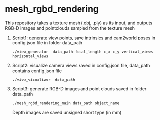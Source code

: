# mesh_rgbd_rendering
This repository takes a texture mesh (.obj, .ply) as its input, and outputs RGB-D images and pointclouds sampled from the texture mesh

1. Script1: generate view points, save intrinsics and cam2world poses in config.json file in folder data_path
    
    `./view_generator  data_path focal_length c_x c_y vertical_views horizontal_views`
2. Script2: visualize camera views saved in config.json file, data_path contains config.json file
    
    `./view_visualizer  data_path`
3. Script3: generate RGB-D images and point clouds saved in folder data_path
    
    `./mesh_rgbd_rendering_main data_path object_name`

    Depth images are saved unsigned short type (in mm)
